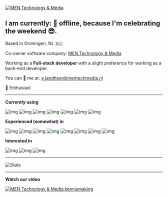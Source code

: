 [![MEN Technology & Media](https://mentechmedia.nl/assets/images/eric/github_banner.png)](https://mentechmedia.nl/ "MEN Banner")



## I am currently:  🔴 offline, because I'm celebrating the weekend 😎. 
Based in Groningen, NL 🇳🇱

Co-owner software company: [MEN Technology & Media](https://mentechmedia.nl/)

Working as a **Full-stack developer** with a slight preference for working as a back-end developer.

You can 📧 me at: e.landheer@mentechmedia.nl

🍎 Enthusiast
___
**Currently using**

![img](https://cdn.iconscout.com/icon/free/png-64/laravel-226015.png)
![img](https://cdn.iconscout.com/icon/free/png-64/vuejs-1175052.png)
![img](https://cdn.iconscout.com/icon/free/png-64/flutter-2038877-1720090.png)
![img](https://cdn.iconscout.com/icon/free/png-64/html5-40-1175193.png)
![img](https://cdn.iconscout.com/icon/free/png-64/mysql-19-1174939.png)
![img](https://cdn.iconscout.com/icon/free/png-64/phpstorm-3-1175123.png)
![img](https://cdn.iconscout.com/icon/free/png-64/adobe-xd-1607248-1361791.png)

**Experienced (somewhat) in**

![img](https://cdn.iconscout.com/icon/free/png-64/docker-11-1175228.png)
![img](https://cdn.iconscout.com/icon/free/png-64/go-2752178-2284995.png)
![img](https://cdn.iconscout.com/icon/free/png-64/angular-2752246-2285063.png)
![img](https://cdn.iconscout.com/icon/free/png-64/java-60-1174953.png)
![img](https://cdn.iconscout.com/icon/free/png-64/python-2752092-2284909.png)
![img](https://cdn.iconscout.com/icon/free/png-64/c-sharp-1-569575.png)
![img](https://cdn.iconscout.com/icon/free/png-64/unity-2749374-2284764.png)
![img](https://cdn.iconscout.com/icon/free/png-64/adobe-photoshop-2522533-2132721.png)

**Interested in**

![img](https://cdn.iconscout.com/icon/free/png-64/adobe-premiere-pro-2522527-2132715.png)
![img](https://cdn.iconscout.com/icon/free/png-64/redis-3-1175053.png)
![img](https://cdn.iconscout.com/icon/free/png-64/mongodb-226029.png)

___


![Stats](https://github-readme-stats.vercel.app/api?username=elandlord&count_private=true&include_all_commits=true)

___
**Watch our video**

[![MEN Technology & Media kennismaking](https://i.vimeocdn.com/video/892424869_640.jpg)](https://vimeo.com/418002570 "MEN Kennismaking")




